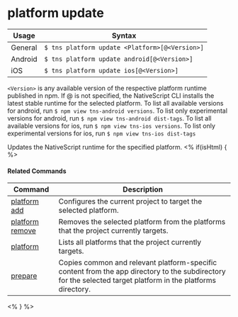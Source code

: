 platform update
==========

Usage | Syntax
------|-------
General |`$ tns platform update <Platform>[@<Version>]`
Android |`$ tns platform update android[@<Version>]`
iOS | `$ tns platform update ios[@<Version>]`

`<Version>` is any available version of the respective platform runtime published in npm. If @<Version> is not specified, the NativeScript CLI installs the latest stable runtime for the selected platform.
To list all available versions for android, run `$ npm view tns-android versions`. To list only experimental versions for android, run `$ npm view tns-android dist-tags`. To list all available versions for ios, run `$ npm view tns-ios versions`. To list only experimental versions for ios, run `$ npm view tns-ios dist-tags`

Updates the NativeScript runtime for the specified platform.
<% if(isHtml) { %> 

#### Related Commands

Command | Description
----------|----------
[platform add](platform-add.html) | Configures the current project to target the selected platform.
[platform remove](platform-remove.html) | Removes the selected platform from the platforms that the project currently targets.
[platform](platform.html) | Lists all platforms that the project currently targets.
[prepare](prepare.html) | Copies common and relevant platform-specific content from the app directory to the subdirectory for the selected target platform in the platforms directory.
<% } %>